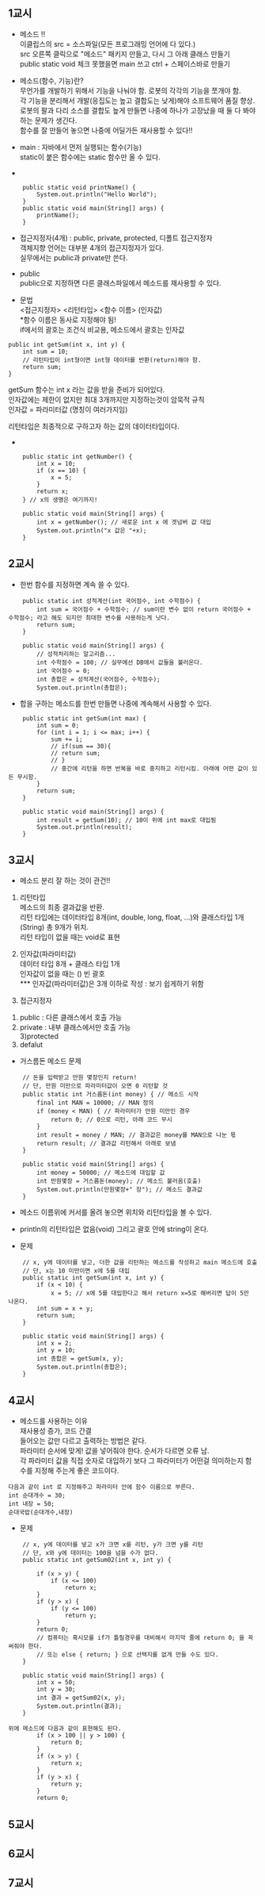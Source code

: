 ## 1교시
- 메소드 !!     
이클립스의 src = 소스파일(모든 프로그래밍 언어에 다 있다.)      
src 오른쪽 클릭으로 "메소드" 패키지 만들고, 다시 그 아래 클래스 만들기      
public static void 체크 못했을면 main 쓰고 ctrl + 스페이스바로 만들기       

- 메소드(함수, 기능)란?     
무언가를 개발하기 위해서 기능을 나눠야 함. 로봇의 각각의 기능을 쪼개야 함.      
각 기능을 분리해서 개발(응집도는 높고 결합도는 낮게)해야 소프트웨어 품질 향상.           
로봇의 팔과 다리 소스를 결합도 높게 만들면 나중에 하나가 고장났을 때 둘 다 봐야하는 문제가 생긴다.     
함수를 잘 만들어 놓으면 나중에 어딜가든 재사용할 수 있다!!      

- main : 자바에서 먼저 실행되는 함수(기능)      
static이 붙은 함수에는 static 함수만 올 수 있다.        

- 
```
	public static void printName() {
		System.out.println("Hello World");
	}
	public static void main(String[] args) {
		printName();
	}
```

- 접근지정자(4개) : public, private, protected, 디폴트 접근지정자       
객체지향 언어는 대부분 4개의 접근지정자가 있다.     
실무에서는 public과 private만 쓴다.     

- public        
public으로 지정하면 다른 클래스파일에서 메소드를 재사용할 수 있다.      

- 문법      
<접근지정자> <리턴타입> <함수 이름> (인자값)        
*함수 이름은 동사로 지정해야 됨!     
if에서의 괄호는 조건식 비교용, 메소드에서 괄호는 인자값
```
public int getSum(int x, int y) {
    int sum = 10;
    // 리턴타입이 int형이면 int형 데이터를 반환(return)해야 함.     
    return sum;
}
```
getSum 함수는 int x 라는 값을 받을 준비가 되어있다.    
인자값에는 제한이 없지만 최대 3개까지만 지정하는것이 암묵적 규칙        
인자값 = 파라미터값 (명칭이 여러가지임)     

리턴타입은 최종적으로 구하고자 하는 값의 데이터타입이다.     

- 
```
	public static int getNumber() {
		int x = 10;
		if (x == 10) {
			x = 5;
		}
		return x;
	} // x의 생명은 여기까지!

	public static void main(String[] args) {
		int x = getNumber(); // 새로운 int x 에 겟넘버 값 대입
		System.out.println("x 값은 "+x);
	}
```
## 2교시
- 한번 함수를 지정하면 계속 쓸 수 있다.
```
	public static int 성적계산(int 국어점수, int 수학점수) {
		int sum = 국어점수 + 수학점수; // sum이란 변수 없이 return 국어점수 + 수학점수; 라고 해도 되지만 최대한 변수를 사용하는게 낫다.
		return sum;
	}

	public static void main(String[] args) {
		// 성적처리하는 알고리즘...
		int 수학점수 = 100; // 실무에선 DB에서 값들을 불러온다.
		int 국어점수 = 0;
		int 총합은 = 성적계산(국어점수, 수학점수);
    	System.out.println(총합은);
```

- 합을 구하는 메소드를 한번 만들면 나중에 계속해서 사용할 수 있다.
```
	public static int getSum(int max) {
		int sum = 0;
		for (int i = 1; i <= max; i++) {
			sum += i;
			// if(sum == 30){
			// return sum; 
			// } 
            // 중간에 리턴을 하면 반복을 바로 중지하고 리턴시킴. 아래에 어떤 값이 있든 무시함.
		}
		return sum;
	}

	public static void main(String[] args) {
		int result = getSum(10); // 10이 위에 int max로 대입됨
		System.out.println(result);
	}
```
## 3교시
- 메소드 분리 잘 하는 것이 관건!!       
1. 리턴타입      
메소드의 최종 결과값을 반환.        
리턴 타입에는 데이터타입 8개(int, double, long, float, ...)와 클래스타입 1개(String) 총 9개가 위치.       
리턴 타입이 없을 때는 void로 표현       

2. 인자값(파라미터값)     
데이터 타입 8개 + 클래스 타입 1개  
인자값이 없을 때는 () 빈 괄호       
*** 인자값(파라미터값)은 3개 이하로 작성 : 보기 쉽게하기 위함       

3. 접근지정자       
 1) public : 다른 클래스에서 호출 가능      
 2) private : 내부 클래스에서만 호출 가능       
 3)protected
 4) defalut

- 거스름돈 메소드 문제       
```
	// 돈을 입력받고 만원 몇장인지 return!
	// 단, 만원 미만으로 파라미터값이 오면 0 리턴할 것
	public static int 거스름돈(int money) { // 메소드 시작
		final int MAN = 10000; // MAN 정의
		if (money < MAN) { // 파라미터가 만원 미만인 경우
			return 0; // 0으로 리턴, 아래 코드 무시
		}
		int result = money / MAN; // 결과값은 money를 MAN으로 나눈 몫
		return result; // 결과값 리턴해서 아래로 보냄
	}

	public static void main(String[] args) {
		int money = 50000; // 메소드에 대입할 값
		int 만원몇장 = 거스름돈(money); // 메소드 불러옴(호출)
		System.out.println(만원몇장+" 장"); // 메소드 결과값
	}
```
- 메소드 이름위에 커서를 올려 놓으면 위치와 리턴타입을 볼 수 있다.     
- println의 리턴타입은 없음(void) 그리고 괄호 안에 string이 온다.       

- 문제
```
	// x, y에 데이터를 넣고, 더한 값을 리턴하는 메소드를 작성하고 main 메소드에 호출
	// 단, x는 10 미만이면 x에 5를 대입
	public static int getSum(int x, int y) {
		if (x < 10) {
			x = 5; // x에 5를 대입한다고 해서 return x=5로 해버리면 답이 5만 나온다.
		int sum = x + y;
		return sum;
	}

	public static void main(String[] args) {
		int x = 2;
		int y = 10;
		int 총합은 = getSum(x, y);
		System.out.println(총합은);
	}
```

## 4교시
- 메소드를 사용하는 이유        
재사용성 증가, 코드 간결        
들어오는 값만 다르고 출력하는 방법은 같다.      
파라미터 순서에 맞게! 값을 넣어줘야 한다. 순서가 다르면 오류 남.        
각 파라미터 값을 직접 숫자로 대입하기 보다 그 파라미터가 어떤걸 의미하는지 함수를 지정해 주는게 좋은 코드이다.
```    
다음과 같이 int 로 지정해주고 파라미터 안에 함수 이름으로 부른다. 
int 순대개수 = 30; 
int 내장 = 50;       
순대국밥(순대개수,내장)
```

- 문제
```
	// x, y에 데이터를 넣고 x가 크면 x를 리턴, y가 크면 y를 리턴
	// 단, x와 y에 데이터는 100을 넘을 수가 없다.
	public static int getSum02(int x, int y) {

		if (x > y) {
			if (x <= 100)
				return x;
		}
		if (y > x) {
			if (y <= 100)
				return y;
		}
		return 0; 
        // 컴퓨터는 혹시모를 if가 틀릴경우를 대비해서 마지막 줄에 return 0; 을 꼭 써줘야 한다.
		// 또는 else { return; } 으로 선택지를 없게 만들 수도 있다.
	}

	public static void main(String[] args) {
		int x = 50;
		int y = 30;
		int 결과 = getSum02(x, y);
		System.out.println(결과);
	}
```
```
위에 메소드에 다음과 같이 표현해도 된다.
		if (x > 100 || y > 100) {
			return 0;
		}
		if (x > y) {
			return x;
		}
		if (y > x) {
			return y;
		}
		return 0;
```

## 5교시





## 6교시




## 7교시


